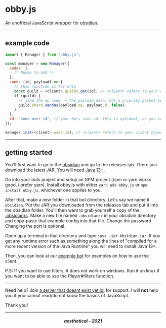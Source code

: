 # obby.js

An unofficial JavaScript wrapper for [obsidian](https://github.com/mixtape-bot/obsidian).

---

## example code

```js
import { Manager } from "obby.js";

const manager = new Manager({
  nodes: [
    /* Nodes to add */
  ],
  send: (id, payload) => {
    // this function is for eris
    const guild = <client>.guilds.get(id); // <client> refers to your client object
    if (guild) {
      // send the op code  + the payload data. not a priority packet so we set that to false.
      guild.shard.sendWs(payload.op, payload.d, false);
    }
  },
  id: "some user id", // your bots user id. this is optional, as you can put the user ID in the `init` function. Shown below.
});

manager.init(<client>.user.id); // <client> refers to your client object.
```

---

## getting started

You'll first want to go to the [obsidian](https://github.com/mixtape-bot/obsidian) and go to the releases tab. There just download the latest JAR. You will need [Java 13+](https://www.azul.com/downloads/zulu-community/?version=java-13-mts&package=jdk).

Go into your bots project and setup an NPM project (npm or yarn works good, i prefer yarn). Install obby.js with either `yarn add obby.js` or `npm install obby.js`, whichever one applies to you.

After that, make a new folder in that bot directory. Let's say we name it `obsidian`. Put the JAR you downloaded from the releases tab and put it into the obsidian folder. You'll then want to grab yourself a copy of the [.obsidianrc](https://github.com/mixtape-bot/obsidian/blob/main/.obsidianrc). Make a new file named `.obsidianrc` in your obsidian directory and copy-paste that example config into that file. Change the password. Changing the port is optional.

Open up a terminal in that directory and type `java -jar Obsidian.jar`. If you get any runtime error such as something along the lines of "compiled for a more recent version of the Java Runtime" you will need to install Java 13+.

Then, you can look at our [example bot](https://github.com/Sxmurai/obby.js/tree/example-bot) for examples on how to use the client.

P.S: If you want to use filters, it does not work on windows. Run it on linux if you want to be able to use the Player#filters function.

---

Need help? Join [a server that doesnt exist yet lol]() for support. I will **not** help you if you cannot read/do not know the basics of JavaScript.

Thank you!

---

<h5 align="center">aesthetical - 2021</h5>
